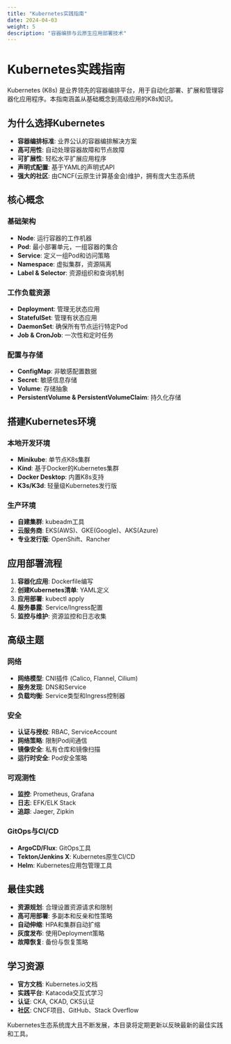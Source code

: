 ```yaml
---
title: "Kubernetes实践指南"
date: 2024-04-03
weight: 5
description: "容器编排与云原生应用部署技术"
---
```


# Kubernetes实践指南

Kubernetes (K8s) 是业界领先的容器编排平台，用于自动化部署、扩展和管理容器化应用程序。本指南涵盖从基础概念到高级应用的K8s知识。

## 为什么选择Kubernetes

- **容器编排标准**: 业界公认的容器编排解决方案
- **高可用性**: 自动处理容器故障和节点故障
- **可扩展性**: 轻松水平扩展应用程序
- **声明式配置**: 基于YAML的声明式API
- **强大的社区**: 由CNCF(云原生计算基金会)维护，拥有庞大生态系统

## 核心概念

### 基础架构

- **Node**: 运行容器的工作机器
- **Pod**: 最小部署单元，一组容器的集合
- **Service**: 定义一组Pod和访问策略
- **Namespace**: 虚拟集群，资源隔离
- **Label & Selector**: 资源组织和查询机制

### 工作负载资源

- **Deployment**: 管理无状态应用
- **StatefulSet**: 管理有状态应用
- **DaemonSet**: 确保所有节点运行特定Pod
- **Job & CronJob**: 一次性和定时任务

### 配置与存储

- **ConfigMap**: 非敏感配置数据
- **Secret**: 敏感信息存储
- **Volume**: 存储抽象
- **PersistentVolume & PersistentVolumeClaim**: 持久化存储

## 搭建Kubernetes环境

### 本地开发环境

- **Minikube**: 单节点K8s集群
- **Kind**: 基于Docker的Kubernetes集群
- **Docker Desktop**: 内置K8s支持
- **K3s/K3d**: 轻量级Kubernetes发行版

### 生产环境

- **自建集群**: kubeadm工具
- **云服务商**: EKS(AWS)、GKE(Google)、AKS(Azure)
- **专业发行版**: OpenShift、Rancher

## 应用部署流程

1. **容器化应用**: Dockerfile编写
2. **创建Kubernetes清单**: YAML定义
3. **应用部署**: kubectl apply
4. **服务暴露**: Service/Ingress配置
5. **监控与维护**: 资源监控和日志收集

## 高级主题

### 网络

- **网络模型**: CNI插件 (Calico, Flannel, Cilium)
- **服务发现**: DNS和Service
- **负载均衡**: Service类型和Ingress控制器

### 安全

- **认证与授权**: RBAC, ServiceAccount
- **网络策略**: 限制Pod间通信
- **镜像安全**: 私有仓库和镜像扫描
- **运行时安全**: Pod安全策略

### 可观测性

- **监控**: Prometheus, Grafana
- **日志**: EFK/ELK Stack
- **追踪**: Jaeger, Zipkin

### GitOps与CI/CD

- **ArgoCD/Flux**: GitOps工具
- **Tekton/Jenkins X**: Kubernetes原生CI/CD
- **Helm**: Kubernetes应用包管理工具

## 最佳实践

- **资源规划**: 合理设置资源请求和限制
- **高可用部署**: 多副本和反亲和性策略
- **自动伸缩**: HPA和集群自动扩缩
- **灰度发布**: 使用Deployment策略
- **故障恢复**: 备份与恢复策略

## 学习资源

- **官方文档**: Kubernetes.io文档
- **实践平台**: Katacoda交互式学习
- **认证**: CKA, CKAD, CKS认证
- **社区**: CNCF项目、GitHub、Stack Overflow

Kubernetes生态系统庞大且不断发展，本目录将定期更新以反映最新的最佳实践和工具。